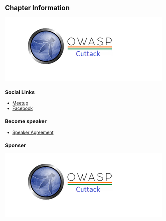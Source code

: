 ## Chapter Information


![OWASP Cuttack Chapter](Owasp_cuttack.png
"OWASP Cuttack Chapter")

### Social Links

* [Meetup](https://www.meetup.com/OWASP-Cuttack-Meetup-Group/)
* [Facebook](https://www.facebook.com/OwaspCuttack/)

### Become speaker

* [Speaker Agreement](https://www.owasp.org/index.php/Speaker_Agreement)


### Sponser

![OWASP Cuttack Chapter](Owasp_cuttack.png
"OWASP Cuttack Chapter")
